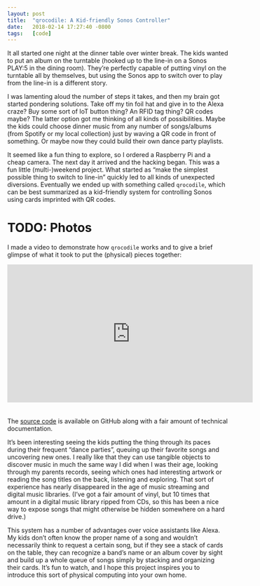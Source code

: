 ```yaml
---
layout: post
title:  "qrocodile: A Kid-friendly Sonos Controller"
date:   2018-02-14 17:27:40 -0800
tags:   [code]
---
```

It all started one night at the dinner table over winter break.
The kids wanted to put an album on the turntable (hooked up to
the line-in on a Sonos PLAY:5 in the dining room).
They’re perfectly capable of putting vinyl on the turntable all
by themselves, but using the Sonos app to switch over to play
from the line-in is a different story.

I was lamenting aloud the number of steps it takes, and then my
brain got started pondering solutions.
Take off my tin foil hat and give in to the Alexa craze?
Buy some sort of IoT button thing?
An RFID tag thing? QR codes maybe?
The latter option got me thinking of all kinds of possibilities.
Maybe the kids could choose dinner music from any number of
songs/albums (from Spotify or my local collection) just by
waving a QR code in front of something.
Or maybe now they could build their own dance party playlists.

It seemed like a fun thing to explore, so I ordered a Raspberry
Pi and a cheap camera.
The next day it arrived and the hacking began.
This was a fun little (multi-)weekend project.
What started as “make the simplest possible thing to switch to
line-in” quickly led to all kinds of unexpected diversions.
Eventually we ended up with something called `qrocodile`,
which can be best summarized as a kid-friendly system for
controlling Sonos using cards imprinted with QR codes.

# TODO: Photos

I made a video to demonstrate how `qrocodile` works and to
give a brief glimpse of what it took to put the (physical)
pieces together:

<center><iframe style="margin-bottom: 20px;" src="https://www.youtube.com/embed/yjEDAvP4rCc?rel=0&amp;showinfo=0" width="560" height="315" frameborder="0" allowfullscreen="allowfullscreen"></iframe></center>

The [source code](https://github.com/chrispcampbell/qrocodile)
is available on GitHub along with a fair amount of technical
documentation.

It’s been interesting seeing the kids putting the thing through
its paces during their frequent “dance parties”, queuing up
their favorite songs and uncovering new ones.
I really like that they can use tangible objects to discover
music in much the same way I did when I was their age, looking
through my parents records, seeing which ones had interesting
artwork or reading the song titles on the back, listening and
exploring. 
That sort of experience has nearly disappeared in the age of
music streaming and digital music libraries.
(I’ve got a fair amount of vinyl, but 10 times that amount in
a digital music library ripped from CDs, so this has been a
nice way to expose songs that might otherwise be hidden somewhere
on a hard drive.)

This system has a number of advantages over voice assistants like
Alexa.
My kids don’t often know the proper name of a song and wouldn’t
necessarily think to request a certain song, but if they see a
stack of cards on the table, they can recognize a band’s name
or an album cover by sight and build up a whole queue of songs
simply by stacking and organizing their cards.
It’s fun to watch, and I hope this project inspires you to
introduce this sort of physical computing into your own home.
